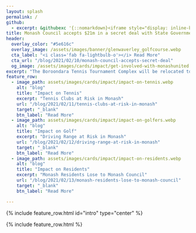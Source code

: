 ```yaml
---
layout: splash
permalink: /
github:
  - excerpt: &githubexc '{::nomarkdown}<iframe style="display: inline-block;" src="https://ghbtns.com/github-btn.html?user=monashunited&repo=monashunited.com.au&type=star&count=true&size=large" frameborder="0" scrolling="0" width="160px" height="30px"></iframe> <iframe style="display: inline-block;" src="https://ghbtns.com/github-btn.html?user=metaera&repo=monashunited.com.au&type=fork&count=true&size=large" frameborder="0" scrolling="0" width="158px" height="30px"></iframe>{:/nomarkdown}'
title: Monash Council accepts $21m in a secret deal with State Government.
header:
  overlay_color: "#5e616c"
  overlay_image: /assets/images/banner/glenwaverley_golfcourse.webp
  cta_label: "<i class='fab fa-lightbulb-o'></i> Read More"
  cta_url: "/blog/2021/02/10/monash-council-accepts-secret-deal"
  og_image: /assets/images/cards/impact/get-involved-with-monashunited.webp
excerpt: "The Boroondara Tennis Tournament Complex will be relocated to Glen Waverley Golf Course."
feature_row:
  - image_path: assets/images/cards/impact/impact-on-tennis.webp
    alt: "blog"
    title: "Impact on Tennis"
    excerpt: "Tennis Clubs at Risk in Monash"
    url: "/blog/2021/02/11/tennis-clubs-at-risk-in-monash"
    target: "_blank"
    btn_label: "Read More"
  - image_path: assets/images/cards/impact/impact-on-golfers.webp
    alt: "blog"
    title: "Impact on Golf"
    excerpt: "Driving Range at Risk in Monash"
    url: "/blog/2021/02/12/driving-range-at-risk-in-monash"
    target: "_blank"
    btn_label: "Read More"
  - image_path: assets/images/cards/impact/impact-on-residents.webp
    alt: "blog"
    title: "Impact on Residents"
    excerpt: "Monash Residents Lose to Monash Council"
    url: "/blog/2021/02/13/monash-residents-lose-to-monash-council"
    target: "_blank"
    btn_label: "Read More"

---
```



<style>
.archive__item-teaser {
    height: 250px;
}
.bravereferral {
  text-align: center;
}

</style>


{% include feature_row.html id="intro" type="center" %}



{% include feature_row.html %}
